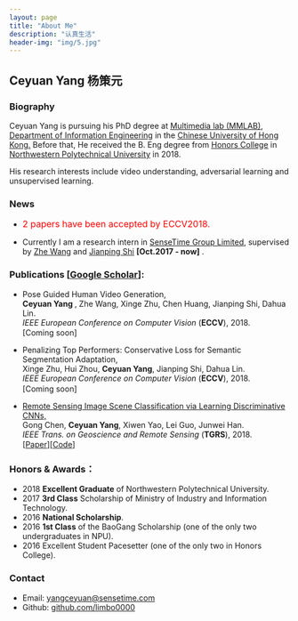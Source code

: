 ```yaml
---
layout: page
title: "About Me"
description: "认真生活"
header-img: "img/5.jpg"
---
```

## Ceyuan Yang 杨策元

### Biography
Ceyuan Yang is pursuing his PhD degree at [<U> Multimedia lab (MMLAB)</U>](http://mmlab.ie.cuhk.edu.hk/), [Department of Information Engineering](http://www.ie.cuhk.edu.hk/main/index.shtml) in the [Chinese University of Hong Kong.](http://www.cuhk.edu.hk/chinese/index.html) Before that, He received the B. Eng degree from [<U>Honors College</U>](http://honors.nwpu.edu.cn/) in [Northwestern Polytechnical University](http://www.nwpu.edu.cn/) in 2018. 

His research interests include video understanding, adversarial learning and unsupervised learning.

### News
- <font color="red" size="3"> 2 papers have been accepted by ECCV2018.</font>

- Currently I am a research intern in [SenseTime Group Limited](https://www.sensetime.com/), supervised by [<U>Zhe Wang</U>](http://www.ee.cuhk.edu.hk/~zwang/) and [<U>Jianping Shi</U>](http://shijianping.me/) **[Oct.2017 - now]** .

### Publications [[<U>Google Scholar</U>](https://scholar.google.com.hk/citations?hl=zh-TW&user=Rfj4jWoAAAAJ&view_op=list_works&gmla=AJsN-F4cbwn2BxbxEqAVrZvFbYCb9xhemNwPSdbWoRBLR7uixoeKEpAGSVr9WfByTZ84Y4mdu8ZqXtAoTAHOISA4uYnrPMlkBro6o75XfFo_DpPBZ0xxNts)]:

<ul>
	<li>
		Pose Guided Human Video Generation, 
	        <br>
		<b> Ceyuan Yang </b>, Zhe Wang, Xinge Zhu, Chen Huang, Jianping Shi, Dahua Lin. 
		<br>
		<em>IEEE European Conference on Computer Vision</em> (<b>ECCV</b>), 2018.
		<p style="margin-top:1.5px">[Coming soon]</p>
	</li>
	<li>
		Penalizing Top Performers: Conservative Loss for Semantic Segmentation Adaptation, 
                <br>
		Xinge Zhu, Hui Zhou, <b>Ceyuan Yang</b>, Jianping Shi, Dahua Lin. 
		<br>
		<em>IEEE European Conference on Computer Vision</em> (<b>ECCV</b>), 2018.
		<p style="margin-top:1.5px">[Coming soon]</p>
	</li>
	<li>
		<a href="http://ieeexplore.ieee.org/document/8252784/">Remote Sensing Image Scene Classification via Learning Discriminative CNNs, </a> 
                <br>
		Gong Chen, <b>Ceyuan Yang</b>, Xiwen Yao, Lei Guo, Junwei Han. 
		<br>
		<em>IEEE Trans. on Geoscience and Remote Sensing</em> (<b>TGRS</b>), 2018.
		<p style="margin-top:1.5px">[<a href="http://ieeexplore.ieee.org/document/8252784/">Paper</a>][<a href="https://github.com/limbo0000/PairLoss">Code</a>]</p>
	</li>

</ul>


### Honors & Awards：
-  2018 **Excellent Graduate** of Northwestern Polytechnical University.
-  2017 **3rd Class** Scholarship of Ministry of Industry and Information Technology.
-  2016 **National Scholarship**.
-  2016 **1st Class** of the BaoGang Scholarship (one of the only two undergraduates in NPU).
-  2016 Excellent Student Pacesetter (one of the only two in Honors College).

### Contact

- Email: [yangceyuan@sensetime.com](mailto:yangceyuan@sensetime.com)  
- Github: [github.com/limbo0000](https://github.com/limbo0000/)
